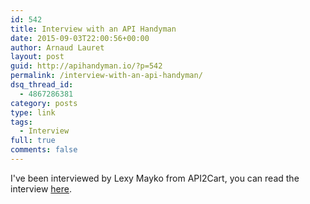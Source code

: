 ```yaml
---
id: 542
title: Interview with an API Handyman
date: 2015-09-03T22:00:56+00:00
author: Arnaud Lauret
layout: post
guid: http://apihandyman.io/?p=542
permalink: /interview-with-an-api-handyman/
dsq_thread_id:
  - 4867286381
category: posts
type: link
tags:
  - Interview
full: true
comments: false
---
```

I've been interviewed by Lexy Mayko from API2Cart, you can read the interview [here](https://www.api2cart.com/blog/interview-arnaud-lauret-api-handyman/).